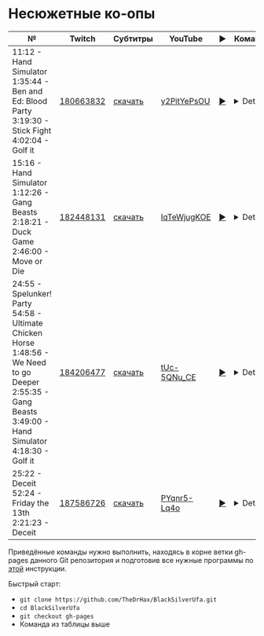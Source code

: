 # Несюжетные ко-опы

| № | Twitch | Субтитры | YouTube | ▶ | Команда |
| --- | --- | --- | --- | --- | --- |
| 11:12 - Hand Simulator<br>1:35:44 - Ben and Ed: Blood Party<br>3:19:30 - Stick Fight<br>4:02:04 - Golf it | [180663832](https://www.twitch.tv/videos/180663832) | [скачать](../chats/v180663832.ass) | [y2PitYePsOU](https://www.youtube.com/watch?v=y2PitYePsOU) | [▶](../src/player.html?v=y2PitYePsOU&s=180663832) | <details>`mpv --sub-file chats/v180663832.ass ytdl://y2PitYePsOU`</details> |
| 15:16 - Hand Simulator<br>1:12:26 - Gang Beasts<br>2:18:21 - Duck Game<br>2:46:00 - Move or Die | [182448131](https://www.twitch.tv/videos/182448131) | [скачать](../chats/v182448131.ass) | [IqTeWjugKOE](https://www.youtube.com/watch?v=IqTeWjugKOE) | [▶](../src/player.html?v=IqTeWjugKOE&s=182448131) | <details>`mpv --sub-file chats/v182448131.ass ytdl://IqTeWjugKOE`</details> |
| 24:55 - Spelunker! Party<br>54:58 - Ultimate Chicken Horse<br>1:48:56 - We Need to go Deeper<br>2:55:35 - Gang Beasts<br>3:49:00 - Hand Simulator<br>4:18:30 - Golf it | [184206477](https://www.twitch.tv/videos/184206477) | [скачать](../chats/v184206477.ass) | [tUc-5QNu_CE](https://www.youtube.com/watch?v=tUc-5QNu_CE) | [▶](../src/player.html?v=tUc-5QNu_CE&s=184206477) | <details>`mpv --sub-file chats/v184206477.ass ytdl://tUc-5QNu_CE`</details> |
| 25:22 - Deceit<br>52:24 - Friday the 13th<br>2:21:23 - Deceit | [187586726](https://www.twitch.tv/videos/187586726) | [скачать](../chats/v187586726.ass) | [PYqnr5-Lq4o](https://www.youtube.com/watch?v=PYqnr5-Lq4o) | [▶](../src/player.html?v=PYqnr5-Lq4o&s=187586726) | <details>`mpv --sub-file chats/v187586726.ass ytdl://PYqnr5-Lq4o`</details> |

Приведённые команды нужно выполнить, находясь в корне ветки gh-pages данного Git репозитория и подготовив все нужные программы по [этой](../tutorials/watch-online.md) инструкции.

Быстрый старт:
* `git clone https://github.com/TheDrHax/BlackSilverUfa.git`
* `cd BlackSilverUfa`
* `git checkout gh-pages`
* Команда из таблицы выше

